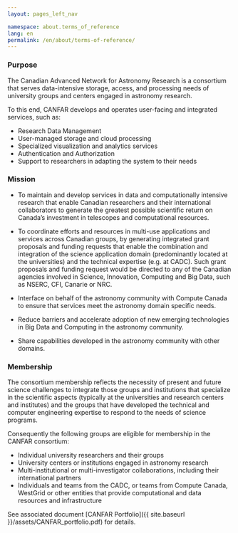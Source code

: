 ```yaml
---
layout: pages_left_nav

namespace: about.terms_of_reference
lang: en
permalink: /en/about/terms-of-reference/
---
```


<!-- Content start -->

### Purpose
The Canadian Advanced Network for Astronomy Research is a consortium that serves
data-intensive storage, access, and processing needs of university groups and
centers engaged in astronomy research.

To this end, CANFAR develops and operates user-facing and integrated services,
such as:

  - Research Data Management
  - User-managed storage and cloud processing
  - Specialized visualization and analytics services
  - Authentication and Authorization
  - Support to researchers in adapting the system to their needs

### Mission
  - To maintain and develop services in data and computationally intensive
  research that enable Canadian researchers and their international collaborators
  to generate the greatest possible scientific return on Canada’s investment in
  telescopes and computational resources.

  - To coordinate efforts and resources in multi-use applications and services
  across Canadian groups, by generating integrated grant proposals and funding
  requests that enable the combination and integration of the science
  application domain (predominantly located at the universities) and the
  technical expertise (e.g. at CADC). Such grant proposals and funding request
  would be directed to any of the Canadian agencies involved in Science,
  Innovation, Computing and Big Data, such as NSERC, CFI, Canarie or NRC.

  - Interface on behalf of the astronomy community with Compute Canada to ensure
  that services meet the astronomy domain specific needs.

  - Reduce barriers and accelerate adoption of new emerging technologies in Big
  Data and Computing in the astronomy community.

  - Share capabilities developed in the astronomy community with other domains.

### Membership

The consortium membership reflects the necessity of present and future
science challenges to integrate those groups and institutions that specialize
in the scientific aspects (typically at the universities and research centers
and institutes) and the groups that have developed the technical and computer
engineering expertise to respond to the needs of science programs.

Consequently the following groups are eligible for membership in the CANFAR consortium:

  - Individual university researchers and their groups
  - University centers or institutions engaged in astronomy research
  - Multi-institutional or multi-investigator collaborations, including their international partners
  - Individuals and teams from the CADC, or teams from Compute Canada, WestGrid
  or other entities that provide computational and data resources and
  infrastructure

See associated document [CANFAR Portfolio]({{ site.baseurl }}/assets/CANFAR_portfolio.pdf) for details.
